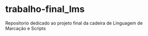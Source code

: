 # trabalho-final_lms
Repositorio dedicado ao projeto final da cadeira de Linguagem de Marcação e Scripts
